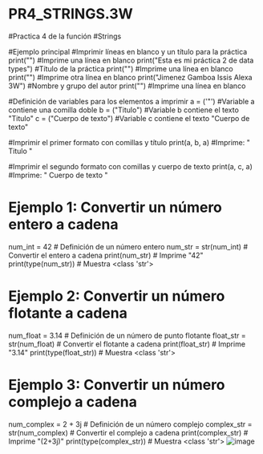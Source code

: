 # PR4_STRINGS.3W
#Practica 4 de la función
#Strings

#Ejemplo principal
#Imprimir líneas en blanco y un título para la práctica
print("")  #Imprime una línea en blanco
print("Esta es mi práctica 2 de data types")  #Título de la práctica
print("")  #Imprime una línea en blanco
print("")  #Imprime otra línea en blanco
print("Jimenez Gamboa Issis Alexa 3W")  #Nombre y grupo del autor
print("")  #Imprime una línea en blanco

#Definición de variables para los elementos a imprimir
a = ('"')  #Variable a contiene una comilla doble
b = ("Titulo")  #Variable b contiene el texto "Titulo"
c = ("Cuerpo de texto")  #Variable c contiene el texto "Cuerpo de texto"

#Imprimir el primer formato con comillas y título
print(a, b, a)  #Imprime: " Titulo "

#Imprimir el segundo formato con comillas y cuerpo de texto
print(a, c, a)  #Imprime: " Cuerpo de texto "

# Ejemplo 1: Convertir un número entero a cadena
num_int = 42  # Definición de un número entero
num_str = str(num_int)  # Convertir el entero a cadena
print(num_str)  # Imprime "42"
print(type(num_str))  # Muestra <class 'str'>

# Ejemplo 2: Convertir un número flotante a cadena
num_float = 3.14  # Definición de un número de punto flotante
float_str = str(num_float)  # Convertir el flotante a cadena
print(float_str)  # Imprime "3.14"
print(type(float_str))  # Muestra <class 'str'>

# Ejemplo 3: Convertir un número complejo a cadena
num_complex = 2 + 3j  # Definición de un número complejo
complex_str = str(num_complex)  # Convertir el complejo a cadena
print(complex_str)  # Imprime "(2+3j)"
print(type(complex_str))  # Muestra <class 'str'>
![image](https://github.com/user-attachments/assets/7a0d6882-e10d-419d-b695-af043b3e4be0)
